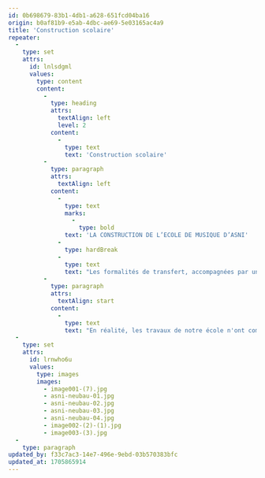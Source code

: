```yaml
---
id: 0b698679-83b1-4db1-a628-651fcd04ba16
origin: b0af81b9-e5ab-4dbc-ae69-5e03165ac4a9
title: 'Construction scolaire'
repeater:
  -
    type: set
    attrs:
      id: lnlsdgml
      values:
        type: content
        content:
          -
            type: heading
            attrs:
              textAlign: left
              level: 2
            content:
              -
                type: text
                text: 'Construction scolaire'
          -
            type: paragraph
            attrs:
              textAlign: left
            content:
              -
                type: text
                marks:
                  -
                    type: bold
                text: 'LA CONSTRUCTION DE L’ECOLE DE MUSIQUE D’ASNI'
              -
                type: hardBreak
              -
                type: text
                text: "Les formalités de transfert, accompagnées par un notaire marocain, prendront encore un certain temps, si bien que nous pensions pouvoir commencer la construction de l'école de musique début 2020."
          -
            type: paragraph
            attrs:
              textAlign: start
            content:
              -
                type: text
                text: "En réalité, les travaux de notre école n'ont commencé qu'en mai 2023, la Corona et la crise germano-marocaine autour du Sahara occidental nous ayant encore retardés. Entre-temps, nous nous sommes mis au travail, comme le montrent les photos suivantes !"
  -
    type: set
    attrs:
      id: lrnwho6u
      values:
        type: images
        images:
          - image001-(7).jpg
          - asni-neubau-01.jpg
          - asni-neubau-02.jpg
          - asni-neubau-03.jpg
          - asni-neubau-04.jpg
          - image002-(2)-(1).jpg
          - image003-(3).jpg
  -
    type: paragraph
updated_by: f33c7ac3-14e7-496e-9ebd-03b570383bfc
updated_at: 1705865914
---
```

